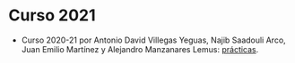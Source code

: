# Curso 2021

- Curso 2020-21 por Antonio David Villegas Yeguas, Najib Saadouli Arco, Juan Emilio Martínez y Alejandro Manzanares Lemus: [prácticas](https://github.com/advy99/PL).
